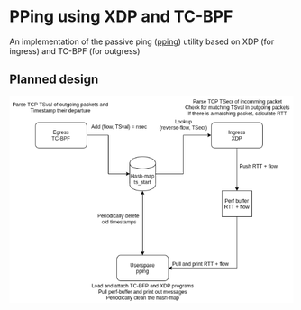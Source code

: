 # PPing using XDP and TC-BPF
An implementation of the passive ping ([pping](https://github.com/pollere/pping)) utility based on XDP (for ingress) and TC-BPF (for outgress)

## Planned design
!["Design of eBPF pping](./eBPF_pping_design.png)
